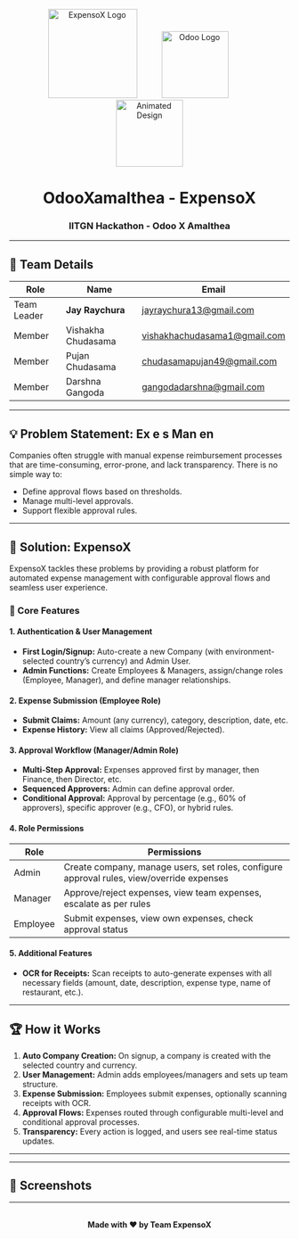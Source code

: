 <!-- Banner with logos and animated design -->
<p align="center">
  <img src="https://static.wixstatic.com/media/ea7b79_1d3f5d7f56e94e0597f2b7f7d3550c2e~mv2.gif" alt="ExpensoX Logo" width="160"/>
  <img src="https://upload.wikimedia.org/wikipedia/commons/8/88/Odoo_logo.png" alt="Odoo Logo" width="120" style="margin:0 40px"/>
  <br>
  <img src="https://media.giphy.com/media/l0MYGBxB5GJ5pQmbG/giphy.gif" alt="Animated Design" width="120"/>
</p>

<h1 align="center">OdooXamalthea - ExpensoX</h1>
<h3 align="center">IITGN Hackathon - Odoo X Amalthea</h3>

---

## 👥 Team Details

| Role           | Name                  | Email                         |
|----------------|----------------------|-------------------------------|
| Team Leader    | **Jay Raychura**      | jayraychura13@gmail.com       |
| Member         | Vishakha Chudasama    | vishakhachudasama1@gmail.com  |
| Member         | Pujan Chudasama       | chudasamapujan49@gmail.com    |
| Member         | Darshna Gangoda       | gangodadarshna@gmail.com      |

---

## 💡 Problem Statement: Ex e s Man en

Companies often struggle with manual expense reimbursement processes that are time-consuming, error-prone, and lack transparency. There is no simple way to:

- Define approval flows based on thresholds.
- Manage multi-level approvals.
- Support flexible approval rules.

---

## 🚀 Solution: ExpensoX

ExpensoX tackles these problems by providing a robust platform for automated expense management with configurable approval flows and seamless user experience.

### 🔑 Core Features

#### 1. Authentication & User Management
- **First Login/Signup:** Auto-create a new Company (with environment-selected country’s currency) and Admin User.
- **Admin Functions:** Create Employees & Managers, assign/change roles (Employee, Manager), and define manager relationships.

#### 2. Expense Submission (Employee Role)
- **Submit Claims:** Amount (any currency), category, description, date, etc.
- **Expense History:** View all claims (Approved/Rejected).

#### 3. Approval Workflow (Manager/Admin Role)
- **Multi-Step Approval:** Expenses approved first by manager, then Finance, then Director, etc.
- **Sequenced Approvers:** Admin can define approval order.
- **Conditional Approval:** Approval by percentage (e.g., 60% of approvers), specific approver (e.g., CFO), or hybrid rules.

#### 4. Role Permissions

| Role     | Permissions |
|----------|-------------|
| Admin    | Create company, manage users, set roles, configure approval rules, view/override expenses |
| Manager  | Approve/reject expenses, view team expenses, escalate as per rules |
| Employee | Submit expenses, view own expenses, check approval status |

#### 5. Additional Features
- **OCR for Receipts:** Scan receipts to auto-generate expenses with all necessary fields (amount, date, description, expense type, name of restaurant, etc.).

---

## 🏆 How it Works

1. **Auto Company Creation:** On signup, a company is created with the selected country and currency.
2. **User Management:** Admin adds employees/managers and sets up team structure.
3. **Expense Submission:** Employees submit expenses, optionally scanning receipts with OCR.
4. **Approval Flows:** Expenses routed through configurable multi-level and conditional approval processes.
5. **Transparency:** Every action is logged, and users see real-time status updates.

---

<p align="center">

</p>

---

## 📸 Screenshots

<!-- Add screenshots here once available -->


---

<p align="center">
  <br>
  <strong>Made with ❤️ by Team ExpensoX</strong>
</p>
